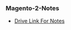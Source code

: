 ### Magento-2-Notes
 
- [Drive Link For Notes](https://docs.google.com/document/d/1AImyCnsIH3pzS39NVIoLn9A_d21NBpiSCVMYeQW2mOc)  

